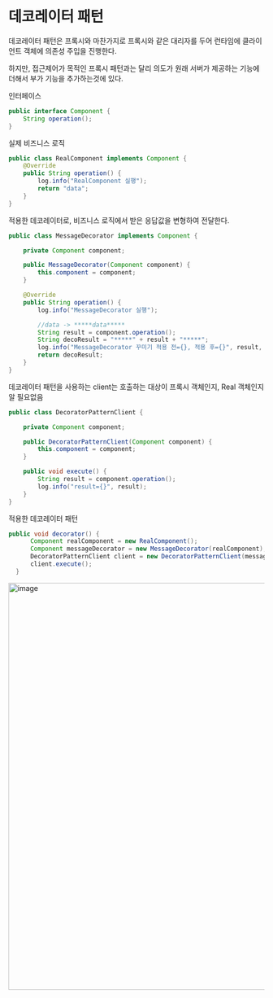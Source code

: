 # 데코레이터 패턴
데코레이터 패턴은 프록시와 마찬가지로 프록시와 같은 대리자를 두어 런타임에 클라이언트 객체에 의존성 주입을 진행한다.

하지만, 접근제어가 목적인 프록시 패턴과는 달리 의도가 원래 서버가 제공하는 기능에 더해서 부가 기능을 추가하는것에 있다.

인터페이스
```java
public interface Component {
    String operation();
}
```

실제 비즈니스 로직

```java
public class RealComponent implements Component {
    @Override
    public String operation() {
        log.info("RealComponent 실행");
        return "data";
    }
}
```

적용한 데코레이터로, 비즈니스 로직에서 받은 응답값을 변형하여 전달한다.

```java
public class MessageDecorator implements Component {

    private Component component;

    public MessageDecorator(Component component) {
        this.component = component;
    }

    @Override
    public String operation() {
        log.info("MessageDecorator 실행");

        //data -> *****data*****
        String result = component.operation();
        String decoResult = "*****" + result + "*****";
        log.info("MessageDecorator 꾸미기 적용 전={}, 적용 후={}", result, decoResult);
        return decoResult;
    }
}
```

데코레이터 패턴을 사용하는 client는 호출하는 대상이 프록시 객체인지, Real 객체인지 알 필요없음

```java
public class DecoratorPatternClient {

    private Component component;

    public DecoratorPatternClient(Component component) {
        this.component = component;
    }

    public void execute() {
        String result = component.operation();
        log.info("result={}", result);
    }
}
```

적용한 데코레이터 패턴

```java
public void decorator() {
      Component realComponent = new RealComponent();
      Component messageDecorator = new MessageDecorator(realComponent);
      DecoratorPatternClient client = new DecoratorPatternClient(messageDecorator);
      client.execute();
  }
```
<img width="800" alt="image" src="https://github.com/hanuk96/TIL/assets/12428689/4f2b7d0f-c974-477b-9425-2b9dda456e5a">
